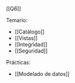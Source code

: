 [[Q6]]

Temario:
+ [[Catálogo]]
+ [[Vistas]]
+ [[Integridad]]
+ [[Seguridad]]

Prácticas:
+ [[Modelado de datos]]

